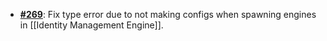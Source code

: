   -  [**#269**](https://github.com/anoma/nspec/pull/269): Fix type error due to
     not making configs when spawning engines in [[Identity Management Engine]].
